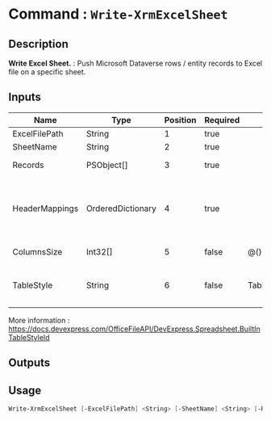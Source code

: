 ﻿# Command : `Write-XrmExcelSheet` 

## Description

**Write Excel Sheet.** : Push Microsoft Dataverse rows / entity records to Excel file on a specific sheet.

## Inputs

Name|Type|Position|Required|Default|Description
----|----|--------|--------|-------|-----------
ExcelFilePath|String|1|true||Full path to Excel file.
SheetName|String|2|true||Excel sheet name.
Records|PSObject[]|3|true||Rows / Entity records array.
HeaderMappings|OrderedDictionary|4|true||Key value pair collection that map Excel column name to record column (attribute logicalname)
ColumnsSize|Int32[]|5|false|@()|Array that specify columns width.
TableStyle|String|6|false|TableStyleMedium15|Specify table template name. (Default: TableStyleMedium15)
More information : https://docs.devexpress.com/OfficeFileAPI/DevExpress.Spreadsheet.BuiltInTableStyleId

## Outputs

## Usage

```Powershell 
Write-XrmExcelSheet [-ExcelFilePath] <String> [-SheetName] <String> [-Records] <PSObject[]> [-HeaderMappings] <OrderedDictionary> [[-ColumnsSize] <Int32[]>] [[-TableStyle] <String>] [<CommonParameters>]
``` 


